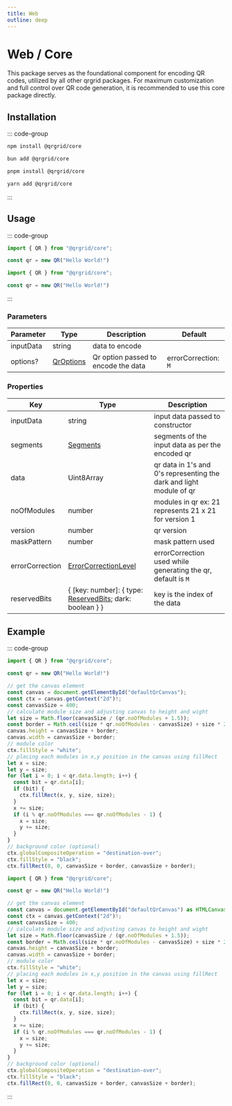 ```yaml
---
title: Web
outline: deep
---
```


# Web / Core

This package serves as the foundational component for encoding QR codes, utilized by all other qrgrid packages. For maximum customization and full control over QR code generation, it is recommended to use this core package directly.

## Installation

::: code-group

```sh [npm]
npm install @qrgrid/core
```

```sh [bun]
bun add @qrgrid/core
```

```sh [pnpm]
pnpm install @qrgrid/core
```

```sh [yarn]
yarn add @qrgrid/core
```

:::

## Usage

::: code-group

```javascript
import { QR } from "@qrgrid/core";

const qr = new QR("Hello World!")
```

```typescript
import { QR } from "@qrgrid/core";

const qr = new QR("Hello World!")
```

:::

### Parameters

| Parameter | Type                                                        | Description    | Default               |
| --------- | ----------------------------------------------------------- | -------------- | --------------------- |
| inputData | string                                                      | data to encode |                       |
| options?  | [QrOptions](https://github.com/yadav-saurabh/qrGrid/blob/main/packages/core/src/qr.ts#L43-L48) | Qr option passed to encode the data | errorCorrection: `M`  |

### Properties

| Key               | Type                                                        | Description                      |
| ----------------- | ----------------------------------------------------------- | -------------------------------- |
| inputData         | string                                                      | input data passed to constructor |
| segments          | [Segments](https://github.com/yadav-saurabh/qrGrid/blob/main/packages/core/src/segment.ts#L17) | segments of the input data as per the encoded qr |
| data             | Uint8Array                           | qr data in 1's and 0's representing the dark and light module of qr |
| noOfModules      | number                             | modules in qr ex: 21 represents 21 x 21 for version 1 |
| version          | number                                 | qr version |
| maskPattern      | number                             | mask pattern used |
| errorCorrection  | [ErrorCorrectionLevel](https://github.com/yadav-saurabh/qrGrid/blob/main/packages/core/src/enums.ts#L9) | errorCorrection used while generating the qr, default is `M` |
| reservedBits  | { [key: number]: { type: [ReservedBits](https://github.com/yadav-saurabh/qrGrid/blob/main/packages/core/src/enums.ts#L34); dark: boolean } }  | key is the index of the data |

## Example

::: code-group

```javascript
import { QR } from "@qrgrid/core";

const qr = new QR("Hello World!")

// get the canvas element
const canvas = document.getElementById("defaultQrCanvas");
const ctx = canvas.getContext("2d")!;
const canvasSize = 400;
// calculate module size and adjusting canvas to height and wight 
let size = Math.floor(canvasSize / (qr.noOfModules + 1.5));
const border = Math.ceil(size * qr.noOfModules - canvasSize) + size * 2;
canvas.height = canvasSize + border;
canvas.width = canvasSize + border;
// module color
ctx.fillStyle = "white";
// placing each modules in x,y position in the canvas using fillRect
let x = size;
let y = size;
for (let i = 0; i < qr.data.length; i++) {
  const bit = qr.data[i];
  if (bit) {
    ctx.fillRect(x, y, size, size);
  }
  x += size;
  if (i % qr.noOfModules === qr.noOfModules - 1) {
    x = size;
    y += size;
  }
}
// background color (optional)
ctx.globalCompositeOperation = "destination-over";
ctx.fillStyle = "black";
ctx.fillRect(0, 0, canvasSize + border, canvasSize + border);
```

```typescript
import { QR } from "@qrgrid/core";

const qr = new QR("Hello World!")

// get the canvas element
const canvas = document.getElementById("defaultQrCanvas") as HTMLCanvasElement;
const ctx = canvas.getContext("2d")!;
const canvasSize = 400;
// calculate module size and adjusting canvas to height and wight 
let size = Math.floor(canvasSize / (qr.noOfModules + 1.5));
const border = Math.ceil(size * qr.noOfModules - canvasSize) + size * 2;
canvas.height = canvasSize + border;
canvas.width = canvasSize + border;
// module color
ctx.fillStyle = "white";
// placing each modules in x,y position in the canvas using fillRect
let x = size;
let y = size;
for (let i = 0; i < qr.data.length; i++) {
  const bit = qr.data[i];
  if (bit) {
    ctx.fillRect(x, y, size, size);
  }
  x += size;
  if (i % qr.noOfModules === qr.noOfModules - 1) {
    x = size;
    y += size;
  }
}
// background color (optional)
ctx.globalCompositeOperation = "destination-over";
ctx.fillStyle = "black";
ctx.fillRect(0, 0, canvasSize + border, canvasSize + border);
```

:::
